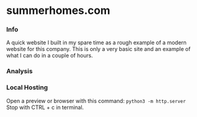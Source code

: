 # summerhomes.com

### Info

A quick website I built in my spare time as a rough example of a modern website for this company.
This is only a very basic site and an example of what I can do in a couple of hours.

### Analysis




### Local Hosting

Open a preview or browser with this command: ```python3 -m http.server```
Stop with CTRL + c in terminal.